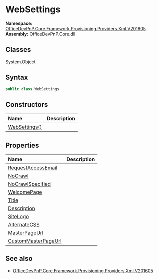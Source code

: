 # WebSettings

**Namespace:** [OfficeDevPnP.Core.Framework.Provisioning.Providers.Xml.V201605](OfficeDevPnP.Core.Framework.Provisioning.Providers.Xml.V201605.md)
**Assembly:** OfficeDevPnP.Core.dll
## Classes
System.Object
## Syntax
```C#
public class WebSettings
```
## Constructors
|**Name**|**Description**|
|:-----|:-----|
| [WebSettings()](WebSettingsconstructor1details.md) | 
## Properties
|**Name**|**Description**|
|:-----|:-----|
| [RequestAccessEmail](WebSettings.RequestAccessEmail.md) | 
| [NoCrawl](WebSettings.NoCrawl.md) | 
| [NoCrawlSpecified](WebSettings.NoCrawlSpecified.md) | 
| [WelcomePage](WebSettings.WelcomePage.md) | 
| [Title](WebSettings.Title.md) | 
| [Description](WebSettings.Description.md) | 
| [SiteLogo](WebSettings.SiteLogo.md) | 
| [AlternateCSS](WebSettings.AlternateCSS.md) | 
| [MasterPageUrl](WebSettings.MasterPageUrl.md) | 
| [CustomMasterPageUrl](WebSettings.CustomMasterPageUrl.md) | 
## See also
- [OfficeDevPnP.Core.Framework.Provisioning.Providers.Xml.V201605](OfficeDevPnP.Core.Framework.Provisioning.Providers.Xml.V201605.md)
